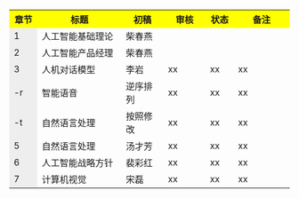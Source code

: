 <table>
  <tr>
    <th width=10%, bgcolor=yellow >章节</th>
    <th width=30%, bgcolor=yellow>标题</th>
    <th width=15%, bgcolor=yellow>初稿</th>
    <th width=15%, bgcolor=yellow>审核</th>
    <th width=10%, bgcolor=yellow>状态</th>
	<th width=20%, bgcolor=yellow>备注</th>
  </tr>
  <tr>
    <td bgcolor=#eeeeee> 1 </td>
    <td> 人工智能基础理论 </td>
    <td> 柴春燕</td>
	<td> </td>
	<td> </td>
	<td> </td>
  </tr>
  <tr>
    <td bgcolor=#eeeeee>2 </td>
    <td> 人工智能产品经理 </td>
    <td> 柴春燕 </td>
	<td> </td>
	<td></td>
	<td></td>
  </tr>
 <tr>
    <td bgcolor=#eeeeee>3 </td>
    <td> 人机对话模型</td>
    <td> 李岩 </td>
	<td> xx</td>
	<td> xx</td>
	<td> xx</td>
  </tr>
 
 <tr>
    <td bgcolor=#eeeeee>-r </td>
    <td> 智能语音 </td>
    <td>  逆序排列 </td>
	<td> xx</td>
	<td> xx</td>
	<td> xx</td>
  </tr>
  <tr>
    <td bgcolor=#eeeeee>-t </td>
    <td> 自然语言处理 </td>
    <td> 按照修改 </td>
	<td> xx</td>
	<td> xx</td>
	<td> xx</td>
  </tr>
	<tr>
    <td bgcolor=#eeeeee>5 </td>
    <td> 自然语言处理 </td>
    <td> 汤才芳 </td>
	<td> xx</td>
	<td> xx</td>
	<td> xx</td>
  </tr>
   </tr>
	<tr>
    <td bgcolor=#eeeeee>6 </td>
    <td> 人工智能战略方针 </td>
    <td> 裴彩红 </td>
	<td> xx</td>
	<td> xx</td>
	<td> xx</td>
  </tr>
 <td bgcolor=#eeeeee>7 </td>
    <td> 计算机视觉 </td>
    <td> 宋磊 </td>
	<td> xx</td>
	<td> xx</td>
	<td> xx</td>
  </tr>
</table>
